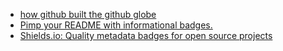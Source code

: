 - [how github built the github globe](https://github.blog/2020-12-21-how-we-built-the-github-globe/)
- [Pimp your README with informational badges.](https://poser.pugx.org/)
- [Shields.io: Quality metadata badges for open source projects](https://shields.io/)
